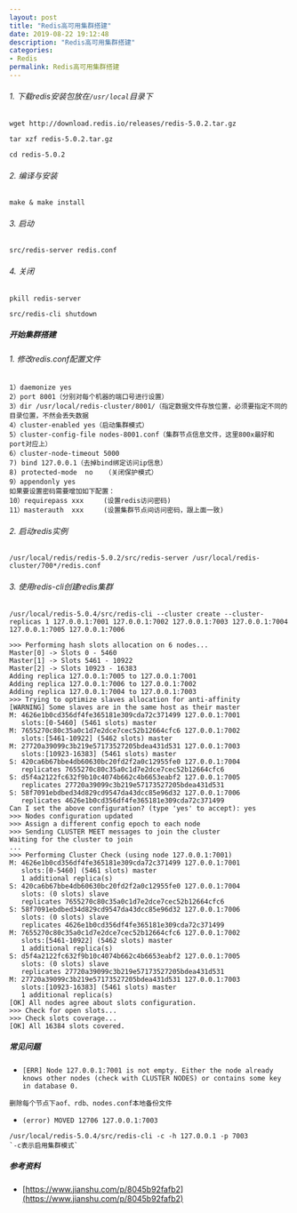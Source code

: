 ```yaml
---
layout: post
title: "Redis高可用集群搭建"
date: 2019-08-22 19:12:48
description: "Redis高可用集群搭建"
categories:
- Redis
permalink: Redis高可用集群搭建
---
```


###### 1. 下载redis安装包放在`/usr/local`目录下

```vim
wget http://download.redis.io/releases/redis-5.0.2.tar.gz

tar xzf redis-5.0.2.tar.gz

cd redis-5.0.2
```

###### 2. 编译与安装

```vim
make & make install
```

###### 3. 启动

```vim
src/redis-server redis.conf
```

###### 4. 关闭

```vim
pkill redis-server

src/redis-cli shutdown
```

##### 开始集群搭建

###### 1. 修改redis.conf配置文件

```vim
1）daemonize yes
2）port 8001（分别对每个机器的端口号进行设置）
3）dir /usr/local/redis-cluster/8001/（指定数据文件存放位置，必须要指定不同的目录位置，不然会丢失数据
4）cluster-enabled yes（启动集群模式）
5）cluster-config-file nodes-8001.conf（集群节点信息文件，这里800x最好和port对应上）
6）cluster-node-timeout 5000
7) bind 127.0.0.1（去掉bind绑定访问ip信息）
8) protected-mode  no   （关闭保护模式）
9）appendonly yes
如果要设置密码需要增加如下配置：
10）requirepass xxx     (设置redis访问密码)
11）masterauth  xxx     (设置集群节点间访问密码，跟上面一致)
```

###### 2. 启动redis实例

```vim
/usr/local/redis/redis-5.0.2/src/redis-server /usr/local/redis-cluster/700*/redis.conf
```

###### 3. 使用redis-cli创建redis集群

```vim
/usr/local/redis-5.0.4/src/redis-cli --cluster create --cluster-replicas 1 127.0.0.1:7001 127.0.0.1:7002 127.0.0.1:7003 127.0.0.1:7004 127.0.0.1:7005 127.0.0.1:7006
```

```vim
>>> Performing hash slots allocation on 6 nodes...
Master[0] -> Slots 0 - 5460
Master[1] -> Slots 5461 - 10922
Master[2] -> Slots 10923 - 16383
Adding replica 127.0.0.1:7005 to 127.0.0.1:7001
Adding replica 127.0.0.1:7006 to 127.0.0.1:7002
Adding replica 127.0.0.1:7004 to 127.0.0.1:7003
>>> Trying to optimize slaves allocation for anti-affinity
[WARNING] Some slaves are in the same host as their master
M: 4626e1b0cd356df4fe365181e309cda72c371499 127.0.0.1:7001
   slots:[0-5460] (5461 slots) master
M: 7655270c80c35a0c1d7e2dce7cec52b12664cfc6 127.0.0.1:7002
   slots:[5461-10922] (5462 slots) master
M: 27720a39099c3b219e57173527205bdea431d531 127.0.0.1:7003
   slots:[10923-16383] (5461 slots) master
S: 420ca6b67bbe4db60630bc20fd2f2a0c12955fe0 127.0.0.1:7004
   replicates 7655270c80c35a0c1d7e2dce7cec52b12664cfc6
S: d5f4a2122fc632f9b10c4074b662c4b6653eabf2 127.0.0.1:7005
   replicates 27720a39099c3b219e57173527205bdea431d531
S: 58f7091ebdbed34d829cd9547da43dcc85e96d32 127.0.0.1:7006
   replicates 4626e1b0cd356df4fe365181e309cda72c371499
Can I set the above configuration? (type 'yes' to accept): yes
>>> Nodes configuration updated
>>> Assign a different config epoch to each node
>>> Sending CLUSTER MEET messages to join the cluster
Waiting for the cluster to join
...
>>> Performing Cluster Check (using node 127.0.0.1:7001)
M: 4626e1b0cd356df4fe365181e309cda72c371499 127.0.0.1:7001
   slots:[0-5460] (5461 slots) master
   1 additional replica(s)
S: 420ca6b67bbe4db60630bc20fd2f2a0c12955fe0 127.0.0.1:7004
   slots: (0 slots) slave
   replicates 7655270c80c35a0c1d7e2dce7cec52b12664cfc6
S: 58f7091ebdbed34d829cd9547da43dcc85e96d32 127.0.0.1:7006
   slots: (0 slots) slave
   replicates 4626e1b0cd356df4fe365181e309cda72c371499
M: 7655270c80c35a0c1d7e2dce7cec52b12664cfc6 127.0.0.1:7002
   slots:[5461-10922] (5462 slots) master
   1 additional replica(s)
S: d5f4a2122fc632f9b10c4074b662c4b6653eabf2 127.0.0.1:7005
   slots: (0 slots) slave
   replicates 27720a39099c3b219e57173527205bdea431d531
M: 27720a39099c3b219e57173527205bdea431d531 127.0.0.1:7003
   slots:[10923-16383] (5461 slots) master
   1 additional replica(s)
[OK] All nodes agree about slots configuration.
>>> Check for open slots...
>>> Check slots coverage...
[OK] All 16384 slots covered.
```

##### 常见问题
- `[ERR] Node 127.0.0.1:7001 is not empty. Either the node already knows other nodes (check with CLUSTER NODES) or contains some key in database 0.`

```vim
删除每个节点下aof、rdb、nodes.conf本地备份文件
```

- `(error) MOVED 12706 127.0.0.1:7003`

```vim
/usr/local/redis-5.0.4/src/redis-cli -c -h 127.0.0.1 -p 7003
`-c表示启用集群模式`
```

##### 参考资料
- [https://www.jianshu.com/p/8045b92fafb2](https://www.jianshu.com/p/8045b92fafb2)
